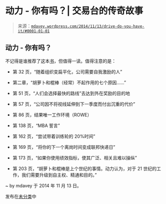 <!--yml

类别：未分类

日期：2024-05-18 05:45:07

-->

# 动力 - 你有吗？| 交易台的传奇故事

> 来源：[`mdavey.wordpress.com/2014/11/13/drive-do-you-have-it/#0001-01-01`](https://mdavey.wordpress.com/2014/11/13/drive-do-you-have-it/#0001-01-01)

## 动力 - 你有吗？

不记得是谁推荐了这本[书](http://www.danpink.com/books/drive/)，但值得一读。值得注意的是：

+   第 32 页，“随着组织变扁平化，公司需要自我激励的人”

+   第二章，“胡萝卜和棍棒（经常）不起作用的七个原因……”

+   第 51 页，“人们会选择最快的路线”去达到外在奖励的目的地

+   第 57 页，“公司因不将视线延伸到下一季度而付出沉重的代价”

+   第 86 页，结果唯一工作环境（ROWE）

+   第 138 页，“MBA 誓言”

+   第 162 页，“尝试带着训练轮的 20%时间”

+   第 169 页，“将你的下一个离岗时间变成联邦快递日”

+   第 173 页，“如果你使用绩效指标，使其广泛、相关且难以操纵”

+   第 203 页，“胡萝卜和棍棒是上个世纪的事情。动力认为，对于 21 世纪的工作，我们需要升级到自主权、精通和目的。”

~ by mdavey 于 2014 年 11 月 13 日。

发布在[未分类](https://mdavey.wordpress.com/category/uncategorized/)中
